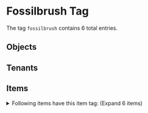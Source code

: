 # Fossilbrush Tag

The tag `fossilbrush` contains 6 total entries.

## Objects

## Tenants

## Items

<details markdown="1"><summary>Following items have this item tag: (Expand 6 items)</summary>

- <img src="https://raw.githubusercontent.com/Ceterai/Enternia/main/items/active/alta/tools/brushes/brush/icon.png" alt="Alta Brush icon" loading="lazy" height="16px" width="auto" /> [Alta Brush](https://ceterai.github.io/MyEnternia/Wiki/AltaBrush)
- <img src="https://raw.githubusercontent.com/Ceterai/Enternia/main/items/active/alta/tools/brushes/cleaner/icon.png" alt="Alta Cleaner icon" loading="lazy" height="16px" width="auto" /> [Alta Cleaner](https://ceterai.github.io/MyEnternia/Wiki/AltaCleaner)
- <img src="https://raw.githubusercontent.com/Ceterai/Enternia/main/items/active/alta/tools/brushes/fossil_cleaner/icon.png" alt="Fossil Cleaner icon" loading="lazy" height="16px" width="auto" /> [Fossil Cleaner](https://ceterai.github.io/MyEnternia/Wiki/FossilCleaner)
- <img src="https://raw.githubusercontent.com/Ceterai/Enternia/main/items/active/alta/tools/brushes/ghearun_brush/icon.png" alt="Ghearun Brush icon" loading="lazy" height="16px" width="auto" /> [Ghearun Brush](https://ceterai.github.io/MyEnternia/Wiki/GhearunBrush)
- <img src="https://raw.githubusercontent.com/Ceterai/Enternia/main/items/active/alta/tools/brushes/silk_brush/icon.png" alt="Silk Brush icon" loading="lazy" height="16px" width="auto" /> [Silk Brush](https://ceterai.github.io/MyEnternia/Wiki/SilkBrush)
- <img src="https://raw.githubusercontent.com/Ceterai/Enternia/main/items/active/alta/tools/brushes/starmatter_brush/icon.png" alt="Starmatter Brush icon" loading="lazy" height="16px" width="auto" /> [Starmatter Brush](https://ceterai.github.io/MyEnternia/Wiki/StarmatterBrush)

</details>
